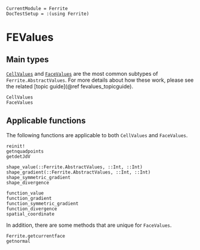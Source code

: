 ```@meta
CurrentModule = Ferrite
DocTestSetup = :(using Ferrite)
```

# FEValues

## Main types
[`CellValues`](@ref) and [`FaceValues`](@ref) are the most common 
subtypes of `Ferrite.AbstractValues`. For more details about how 
these work, please see the related [topic guide](@ref fevalues_topicguide).

```@docs
CellValues
FaceValues
```

## Applicable functions
The following functions are applicable to both `CellValues`
and `FaceValues`.

```@docs
reinit!
getnquadpoints
getdetJdV

shape_value(::Ferrite.AbstractValues, ::Int, ::Int)
shape_gradient(::Ferrite.AbstractValues, ::Int, ::Int)
shape_symmetric_gradient
shape_divergence

function_value
function_gradient
function_symmetric_gradient
function_divergence
spatial_coordinate
```

In addition, there are some methods that are unique for `FaceValues`.

```@docs
Ferrite.getcurrentface
getnormal
```
